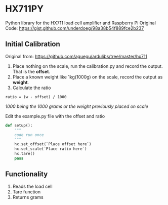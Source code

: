 # HX711PY
Python library for the HX711 load cell amplifier and Raspberry Pi
Original Code: https://gist.github.com/underdoeg/98a38b54f889fce2b237

## Initial Calibration
Original from: https://github.com/aguegu/ardulibs/tree/master/hx711

1. Place nothing on the scale, run the calibration.py and record the output. That is the **offset**.
2. Place a known weight like 1kg(1000g) on the scale, record the output as **weight**.
3. Calculate the ratio
```
ratio = (w - offset) / 1000
```
*1000 being the 1000 grams or the weight previously placed on scale*

Edit the example.py file with the offset and ratio
```Python
def setup():
    """
    code run once
    """
    hx.set_offset(`Place offset here`)
    hx.set_scale(`Place ratio here`)
    hx.tare()
    pass
```

## Functionality
1. Reads the load cell 
2. Tare function
3. Returns grams
